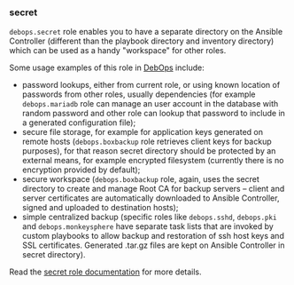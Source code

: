 ### secret

`debops.secret` role enables you to have a separate directory on the
Ansible Controller (different than the playbook directory and inventory
directory) which can be used as a handy "workspace" for other roles.

Some usage examples of this role in [DebOps](https://debops.org/)
include:

-   password lookups, either from current role, or using known location
    of passwords from other roles, usually dependencies (for example
    `debops.mariadb` role can manage an user account in the database
    with random password and other role can lookup that password to
    include in a generated configuration file);
-   secure file storage, for example for application keys generated on
    remote hosts (`debops.boxbackup` role retrieves client keys for
    backup purposes), for that reason secret directory should be
    protected by an external means, for example encrypted filesystem
    (currently there is no encryption provided by default);
-   secure workspace (`debops.boxbackup` role, again, uses the secret
    directory to create and manage Root CA for backup servers – client
    and server certificates are automatically downloaded to Ansible
    Controller, signed and uploaded to destination hosts);
-   simple centralized backup (specific roles like `debops.sshd`,
    `debops.pki` and `debops.monkeysphere` have separate task lists that
    are invoked by custom playbooks to allow backup and restoration of
    ssh host keys and SSL certificates. Generated .tar.gz files are kept
    on Ansible Controller in secret directory).

Read the [secret role documentation](https://docs.debops.org/en/stable-3.0/ansible/roles/secret/) for more details.
